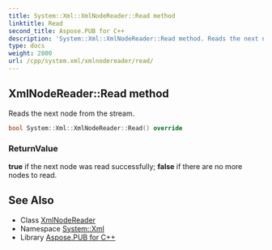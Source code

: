 ```yaml
---
title: System::Xml::XmlNodeReader::Read method
linktitle: Read
second_title: Aspose.PUB for C++
description: 'System::Xml::XmlNodeReader::Read method. Reads the next node from the stream in C++.'
type: docs
weight: 2800
url: /cpp/system.xml/xmlnodereader/read/
---
```

## XmlNodeReader::Read method


Reads the next node from the stream.

```cpp
bool System::Xml::XmlNodeReader::Read() override
```


### ReturnValue

**true** if the next node was read successfully; **false** if there are no more nodes to read.

## See Also

* Class [XmlNodeReader](../)
* Namespace [System::Xml](../../)
* Library [Aspose.PUB for C++](../../../)
